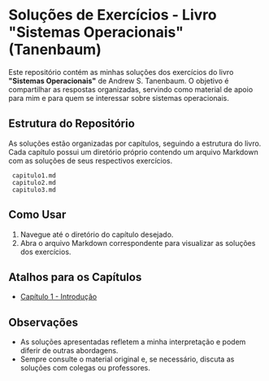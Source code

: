 # Soluções de Exercícios - Livro "Sistemas Operacionais" (Tanenbaum)

Este repositório contém as minhas soluções dos exercícios do livro **"Sistemas Operacionais"** de Andrew S. Tanenbaum. O objetivo é compartilhar as respostas organizadas, servindo como material de apoio para mim e para quem se interessar sobre sistemas operacionais.

## Estrutura do Repositório

As soluções estão organizadas por capítulos, seguindo a estrutura do livro. Cada capítulo possui um diretório próprio contendo um arquivo Markdown com as soluções de seus respectivos exercícios.

```
 capitulo1.md
 capitulo2.md
 capitulo3.md
```

## Como Usar

1. Navegue até o diretório do capítulo desejado.
2. Abra o arquivo Markdown correspondente para visualizar as soluções dos exercícios.

## Atalhos para os Capítulos

- [Capítulo 1 - Introdução](capitulo1.md)

## Observações

- As soluções apresentadas refletem a minha interpretação e podem diferir de outras abordagens.
- Sempre consulte o material original e, se necessário, discuta as soluções com colegas ou professores.